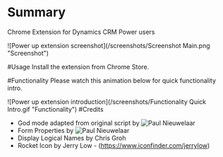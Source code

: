 # Summary
Chrome Extension for Dynamics CRM Power users

![Power up extension screenshot](/screenshots/Screenshot Main.png "Screenshot")

#Usage
Install the extension from Chrome Store.

#Functionality
Please watch this animation below for quick functionality intro.

![Power up extension introduction](/screenshots/Functionality Quick Intro.gif "Functionality")
#Credits
* God mode adapted from original script by ![Paul Nieuwelaar](https://twitter.com/paulnz1 "@paulnz1")
* Form Properties by ![Paul Nieuwelaar](https://twitter.com/paulnz1 "@paulnz1")
* Display Logical Names by Chris Groh
* Rocket Icon by Jerry Low - (https://www.iconfinder.com/jerrylow)

